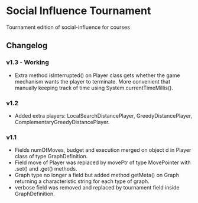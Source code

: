 # Social Influence Tournament

Tournament edition of social-influence for courses

## Changelog

### v1.3 - Working

- Extra method isInterrupted() on Player class gets whether the game mechanism wants the player to terminate. More convenient that manually keeping track of time using System.currentTimeMillis().

### v1.2

- Added extra players: LocalSearchDistancePlayer, GreedyDistancePlayer, ComplementaryGreedyDistancePlayer.

### v1.1

- Fields numOfMoves, budget and execution merged on object d in Player class of type GraphDefinition.
- Field move of Player was replaced by movePtr of type MovePointer with .set() and .get() methods.
- Graph type no longer a field but added method getMeta() on Graph returning a characteristic string for each type of graph.
- verbose field was removed and replaced by tournament field inside GraphDefinition.